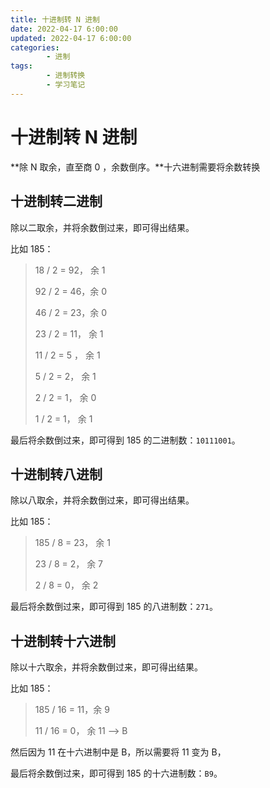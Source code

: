 ```yaml
---
title: 十进制转 N 进制
date: 2022-04-17 6:00:00
updated: 2022-04-17 6:00:00
categories:
        - 进制
tags:
        - 进制转换
        - 学习笔记
---
```


# 十进制转 N 进制

**除 N 取余，直至商 0 ，余数倒序。**十六进制需要将余数转换

## 十进制转二进制

除以二取余，并将余数倒过来，即可得出结果。

比如 185：

>  18 / 2 = 92， 余  1
>
>  92 / 2 = 46，余 0
>
>  46 / 2 = 23，余 0
>
>  23 / 2 = 11，  余  1
>
>  11 / 2 = 5 ，    余 1
>
>  5 / 2 = 2，     余  1
>
> 2 / 2 = 1，       余 0
>
> 1  / 2 = 1，       余  1

最后将余数倒过来，即可得到 185 的二进制数：`10111001`。

## 十进制转八进制

除以八取余，并将余数倒过来，即可得出结果。

比如 185：

> 185 / 8 = 23， 余 1
>
> 23 / 8 =  2，    余 7
>
> 2  / 8 = 0，      余 2

最后将余数倒过来，即可得到 185 的八进制数：`271`。

## 十进制转十六进制

除以十六取余，并将余数倒过来，即可得出结果。

比如 185：

> 185 / 16 = 11，余 9
>
> 11 / 16 = 0，    余 11 —> B

然后因为 11 在十六进制中是 B，所以需要将 11 变为 B，

最后将余数倒过来，即可得到 185 的十六进制数：`B9`。


